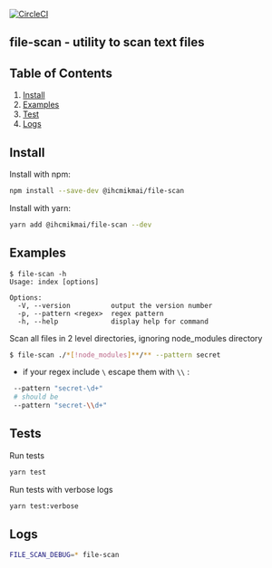 [![CircleCI](https://circleci.com/gh/Pavel-Durov/file-scan/tree/develop.svg?style=svg)](https://circleci.com/gh/Pavel-Durov/file-scan/tree/develop)

## file-scan - utility to scan text files

## Table of Contents

1. [Install](#install)
2. [Examples](#examples)
3. [Test](#tests)
4. [Logs](#logs)

## Install

Install with npm:

```bash
npm install --save-dev @ihcmikmai/file-scan
```

Install with yarn:

```bash
yarn add @ihcmikmai/file-scan --dev
```

## Examples

```
$ file-scan -h
Usage: index [options]

Options:
  -V, --version          output the version number
  -p, --pattern <regex>  regex pattern
  -h, --help             display help for command

```
Scan all files in 2 level directories, ignoring node_modules directory
```bash
$ file-scan ./*[!node_modules]**/** --pattern secret
```

+ if your regex include `\` escape them with `\\` : 
```bash
 --pattern "secret-\d+"
 # should be
 --pattern "secret-\\d+"
```


## Tests

Run tests
```bash
yarn test
```

Run tests with verbose logs
```bash
yarn test:verbose
```

## Logs

```bash
FILE_SCAN_DEBUG=* file-scan
```
